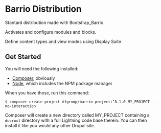 Barrio Distribution
===================

Stantard distribution made with Bootstrap_Barrio.

Activates and configure modules and blocks.

Define content types and view modes using Display Suite

## Get Started
You will need the following installed:

* [Composer](https://getcomposer.org), obviously
* [Node](https://nodejs.org), which includes the NPM package manager

When you have those, run this command:
```
$ composer create-project dfgroup/barrio-project:^8.1.0 MY_PROJECT --no-interaction
```
Composer will create a new directory called MY_PROJECT containing a ```docroot``` directory with a full Lightning code base therein. You can then install it like you would any other Drupal site.
